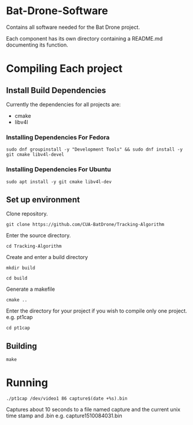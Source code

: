 # Bat-Drone-Software

Contains all software needed for the Bat Drone project.

Each component has its own directory containing a README.md documenting its function.

# Compiling Each project

## Install Build Dependencies

Currently the dependencies for all projects are:
* cmake
* libv4l

### Installing Dependencies For Fedora

`sudo dnf groupinstall -y "Development Tools" && sudo dnf install -y git cmake libv4l-devel`

### Installing Dependencies For Ubuntu

`sudo apt install -y git cmake libv4l-dev`

## Set up environment

Clone repository.

`git clone https://github.com/CUA-BatDrone/Tracking-Algorithm`

Enter the source directory.

`cd Tracking-Algorithm`

Create and enter a build directory

`mkdir build`

`cd build`

Generate a makefile

`cmake ..`

Enter the directory for your project if you wish to compile only one project. e.g. pt1cap

`cd pt1cap`

## Building

`make`

# Running

`./pt1cap /dev/video1 86 capture$(date +%s).bin`

Captures about 10 seconds to a file named capture and the current unix time stamp and .bin e.g. capture1510084031.bin

